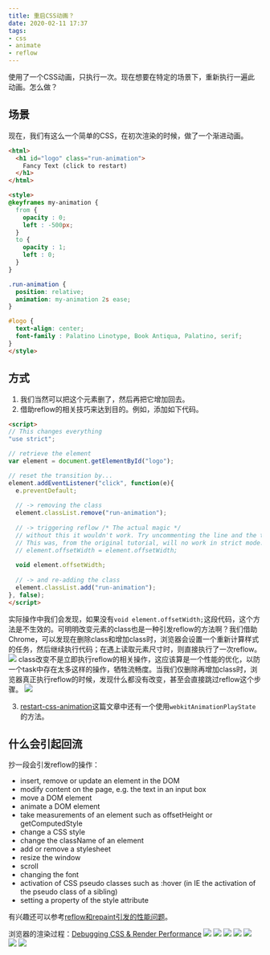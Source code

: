 ```yaml
---
title: 重启CSS动画？
date: 2020-02-11 17:37
tags: 
- css
- animate
- reflow
---
```

使用了一个CSS动画，只执行一次。现在想要在特定的场景下，重新执行一遍此动画。怎么做？

<!--more-->

## 场景
现在，我们有这么一个简单的CSS，在初次渲染的时候，做了一个渐进动画。

``` html
<html>
  <h1 id="logo" class="run-animation">
    Fancy Text (click to restart)
  </h1>
</html>

<style>
@keyframes my-animation {        
  from {
    opacity : 0;
    left : -500px;
  }
  to {
    opacity : 1;
    left : 0;
  }      
}

.run-animation {
  position: relative;
  animation: my-animation 2s ease;
}

#logo {
  text-align: center;
  font-family : Palatino Linotype, Book Antiqua, Palatino, serif;
}
</style>
```

## 方式
1. 我们当然可以把这个元素删了，然后再把它增加回去。
2. 借助reflow的相关技巧来达到目的。例如，添加如下代码。
``` html
<script>
// This changes everything
"use strict";

// retrieve the element
var element = document.getElementById("logo");

// reset the transition by...
element.addEventListener("click", function(e){
  e.preventDefault;
  
  // -> removing the class
  element.classList.remove("run-animation");
  
  // -> triggering reflow /* The actual magic */
  // without this it wouldn't work. Try uncommenting the line and the transition won't be retriggered.
  // This was, from the original tutorial, will no work in strict mode. Thanks Felis Phasma! The next uncommented line is the fix.
  // element.offsetWidth = element.offsetWidth;
  
  void element.offsetWidth;
  
  // -> and re-adding the class
  element.classList.add("run-animation");
}, false);
</script>

```

实际操作中我们会发现，如果没有`void element.offsetWidth;`这段代码，这个方法是不生效的。可明明改变元素的class也是一种引发reflow的方法啊？我们借助Chrome，可以发现在删除class和增加class时，浏览器会设置一个重新计算样式的任务，然后继续执行代码；在遇上读取元素尺寸时，则直接执行了一次reflow。
![](/post-images/reflow-1.png)
class改变不是立即执行reflow的相关操作，这应该算是一个性能的优化，以防一个task中存在太多这样的操作，牺牲流畅度。当我们仅删除再增加class时，浏览器真正执行reflow的时候，发现什么都没有改变，甚至会直接跳过reflow这个步骤。
![](/post-images/reflow-2.png)

3. [restart-css-animation](https://css-tricks.com/restart-css-animation/)这篇文章中还有一个使用`webkitAnimationPlayState`的方法。



## 什么会引起回流
抄一段会引发reflow的操作：
* insert, remove or update an element in the DOM
* modify content on the page, e.g. the text in an input box
* move a DOM element
* animate a DOM element
* take measurements of an element such as offsetHeight or getComputedStyle
* change a CSS style
* change the className of an element
* add or remove a stylesheet
* resize the window
* scroll
* changing the font
* activation of CSS pseudo classes such as :hover (in IE the activation of the pseudo class of a sibling)
* setting a property of the style attribute

有兴趣还可以参考[reflow和repaint引发的性能问题](https://juejin.im/post/5a9372895188257a6b06132e)。

浏览器的渲染过程：[Debugging CSS & Render Performance](https://www.youtube.com/watch?v=gqc88qWuiI4)
![](/post-images/rendering-circle-1.png)
![](/post-images/rendering-circle-2.png)
![](/post-images/rendering-circle-3.png)
![](/post-images/rendering-circle-4.png)
![](/post-images/rendering-circle-5.png)
![](/post-images/rendering-circle-6.png)
![](/post-images/rendering-circle-7.png)
